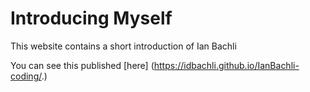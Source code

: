 # Introducing Myself

This website contains a short introduction of Ian Bachli

You can see this published [here] (https://idbachli.github.io/IanBachli-coding/.)


